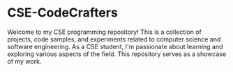# CSE-CodeCrafters
Welcome to my CSE programming repository! This is a collection of projects, code samples, and experiments related to computer science and software engineering. As a CSE student, I'm passionate about learning and exploring various aspects of the field. This repository serves as a showcase of my work.
